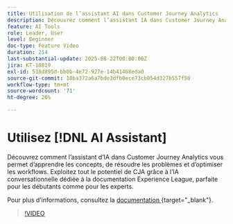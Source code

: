 ```yaml
---
title: Utilisation de l’assistant AI dans Customer Journey Analytics
description: Découvrez comment l’assistant IA dans Customer Journey Analytics vous permet d’apprendre les concepts, de résoudre les problèmes et d’optimiser les workflows.
feature: AI Tools
role: Leader, User
level: Beginner
doc-type: Feature Video
duration: 214
last-substantial-update: 2025-08-22T00:00:00Z
jira: KT-18819
exl-id: 518d895d-bb0b-4e72-927e-14b41468eda0
source-git-commit: 18ba372a6a7bde3dfb0ece73cb054d327b557f50
workflow-type: tm+mt
source-wordcount: '71'
ht-degree: 26%

---
```


# Utilisez [!DNL AI Assistant]

Découvrez comment l’assistant d’IA dans Customer Journey Analytics vous permet d’apprendre les concepts, de résoudre les problèmes et d’optimiser les workflows. Exploitez tout le potentiel de CJA grâce à l’IA conversationnelle dédiée à la documentation Experience League, parfaite pour les débutants comme pour les experts.

Pour plus d’informations, consultez la [ documentation ](https://experienceleague.adobe.com/en/docs/analytics-platform/using/cja-overview/cja-b2c-overview/ai-assistant){target="_blank"}.

>[!VIDEO](https://video.tv.adobe.com/v/3471136/?learn=on)

